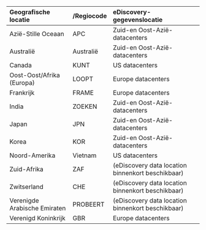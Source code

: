 
|  Geografische locatie               |  /Regiocode  |  eDiscovery-gegevenslocatie        |
|:----------------------------|:-------|:---------------------------------|
|Azië-Stille Oceaan                 |APC     |Zuid-en Oost-Azië-datacenters|
|Australië                    |Australië     |Zuid-en Oost-Azië-datacenters|
|Canada                       |KUNT     |US datacenters                    |
|Oost-Oost/Afrika (Europa)|LOOPT     |Europe datacenters                |
|Frankrijk                       |FRAME     |Europe datacenters                |
|India                        |ZOEKEN     |Zuid-en Oost-Azië-datacenters|
|Japan                         |JPN     |Zuid-en Oost-Azië-datacenters|
|Korea                        |KOR     |Zuid-en Oost-Azië-datacenters|
|Noord-Amerika                |Vietnam     |US datacenters                    |
|Zuid-Afrika                 |ZAF     |(eDiscovery data location binnenkort beschikbaar)|
|Zwitserland                  |CHE     |(eDiscovery data location binnenkort beschikbaar)|
|Verenigde Arabische Emiraten         |PROBEERT     |(eDiscovery data location binnenkort beschikbaar)|
|Verenigd Koninkrijk               |GBR     |Europe datacenters                |
